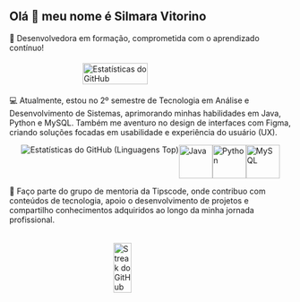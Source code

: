 ## Olá 👋 meu nome é Silmara Vitorino

🌟 Desenvolvedora em formação, comprometida com o aprendizado contínuo!

<div style="display: flex; justify-content: center; align-items: flex-start; width: 100%; flex-wrap: wrap;">
  <img
    src="https://github-readme-stats.vercel.app/api?username=Silmaravv&theme=tokyonight&show_icons=true&hide_border=false&count_private=true"
    style="width: 48%; margin: 5px; box-sizing: border-box; max-width: 48%; object-fit: contain;"
    alt="Estatísticas do GitHub"
  />

💻 Atualmente, estou no 2º semestre de Tecnologia em Análise e Desenvolvimento de Sistemas, aprimorando minhas habilidades em Java, Python e MySQL. Também me aventuro no design de interfaces com Figma, criando soluções focadas em usabilidade e experiência do usuário (UX).

<div style="display: flex; justify-content: space-between;">
  <img src="https://github-readme-stats.vercel.app/api/top-langs/?username=Silmaravv&theme=tokyonight&show_icons=true&hide_border=true&layout=compact" alt="Estatísticas do GitHub (Linguagens Top)" />
  <img src="https://cdn.jsdelivr.net/gh/devicons/devicon@latest/icons/java/java-original-wordmark.svg" alt="Java" style="width: 60px; height: 60px;" />
  <img src="https://cdn.jsdelivr.net/gh/devicons/devicon@latest/icons/python/python-original-wordmark.svg" alt="Python" style="width: 60px; height: 60px;" />
  <img src="https://cdn.jsdelivr.net/gh/devicons/devicon@latest/icons/mysql/mysql-original-wordmark.svg" alt="MySQL" style="width: 60px; height: 60px;" />
</div>

🚀 Faço parte do grupo de mentoria da Tipscode, onde contribuo com conteúdos de tecnologia, apoio o desenvolvimento de projetos e compartilho conhecimentos adquiridos ao longo da minha jornada profissional.


  <img
    src="https://github-readme-streak-stats.herokuapp.com/?user=Silmaravv&theme=tokyonight&hide_border=false"
    style="width: 48%; margin: 5px; box-sizing: border-box; max-width: 48%; object-fit: contain;"
    alt="Streak do GitHub"
  />
</div>




